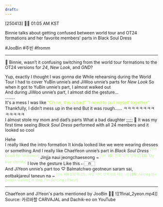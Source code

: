 ```yaml
---
draft:
---
```

[250413] 🐣💭 01:05 AM KST

Binnie talks about getting confused between world tour and OT24 formations and her favorite members’ parts in Black Soul Dress

#JooBin #주빈 #fromm
___

🫧 Binnie, wasn’t it confusing switching from the world tour formations to the OT24 versions for _24_, _New Look_, and _GND_?

Yup, exactly
I thought I was gonna die
While rehearsing during the World Tour
I had to cover YuBin unnie’s and JiWoo unnie’s parts for _New Look_
So when it got to YuBin unnie’s part, I almost walked out  
And during JiWoo unnie’s part, I almost did the gesture…  
……..  
It's a mess
I was like <font color="#b7f54c">“Oh no, this is bad”  </font>
<font color="#b7f54c">"I need to pull myself together" </font>
Thankfully, I didn’t mess up in the end
But it was rough……
ㅋㅋㅋㅋㅋㅋㅋㅋㅋㅋㅋㅋㅋ  
I almost stole my mom and dad’s parts
What a bad daughter
;;;;;
🫧 It was my first time seeing *Black Soul Dress* performed with all 24 members and it looked so cool

Hehe  
I really liked the intro formation
It kinda looked like we were wearing dresses or something
And I really like ChaeYeon unnie’s part in *Black Soul Dress*
<font color="#c3f4a5"><sup>[Vid below for reference]</sup></font>
Jinjja naui jeongchaeseong ~
<font color="#c3f4a5"><sup>[t/n: **KR:** 진짜 나의 정체성| **EN:** My true identity]</sup></font>
I love the gesture 
Like this 👉🏻✋🏻  
And JiYeon unnie’s part too ♡
Balmatchwo geotneun saram sai, eotbakjareul taneun na ~
<sup><font color="#c3f4a5">[t/n: **KR**:발맞춰 걷는 사람 사이 엇박자를 타는 나]</font></sup>
<sup><font color="#c3f4a5">[**EN**: Among the people walking in step, I'm dancing offbeat]</font></sup>
___
ChaeYeon and JiYeon's parts mentioned by JooBin
🐶🦢
![[1final_2yeon.mp4]]
Source: 카르바할 CARVAJAL and Dachik-eo on YouTube 